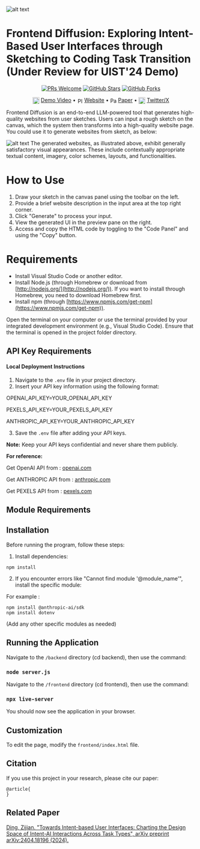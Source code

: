 ![alt text](./Images/Interface.png)
# Frontend Diffusion: Exploring Intent-Based User Interfaces through Sketching to Coding Task Transition (Under Review for UIST'24 Demo)

<p align="center">
  <a href="https://github.com/Carolzhangzz/frontendiffusion/pulls"><img src="https://img.shields.io/badge/PRs-welcome-brightgreen.svg" alt="PRs Welcome"></a>
  <a href="https://github.com/Carolzhangzz/FD/stargazers"><img src="https://img.shields.io/github/stars/Carolzhangzz/frontendiffusion" alt="GitHub Stars"></a>
  <a href="https://github.com/Carolzhangzz/FD/fork"><img src="https://img.shields.io/github/forks/Carolzhangzz/frontendiffusion" alt="GitHub Forks"></a>
</p>


<p align="center">
   <img src="https://img.icons8.com/?size=100&id=114331&format=png&color=000000" alt="Video" width="18" height="18" style="vertical-align: middle;"/> <a href="">Demo Video</a> •  
    <img src="https://img.icons8.com/color/48/000000/internet.png" alt="Platform" width="15" height="15" style="vertical-align: middle;"/> <a href="">Website</a> • 
    <img src="https://img.icons8.com/?size=100&id=qGwgMt9xZDy5&format=png&color=000000" alt="Paper" width="17" height="17" style="vertical-align: middle;"/> <a href="">Paper</a> •  
    <img src="https://img.icons8.com/?size=100&id=13963&format=png&color=000000" alt="Twitter" width="18" height="18" style="vertical-align: middle;"/> <a href="https://twitter.com/Carol_Zhang1027">Twitter/X</a> 
</p>

Frontend Diffusion is an end-to-end LLM-powered tool that generates high-quality websites from user sketches. Users can input a rough sketch on the canvas, which the system then transforms into a high-quality website page. You could use it to generate websites from sketch, as below:

![alt text](./Images/Examples2.png)
The generated websites, as illustrated above, exhibit generally satisfactory visual appearances. These include contextually appropriate textual content, imagery, color schemes, layouts, and functionalities.

# How to Use 

1. Draw your sketch in the canvas panel using the toolbar on the left.
2. Provide a brief website description in the input area at the top right corner.
3. Click "Generate" to process your input.
4. View the generated UI in the preview pane on the right.
5. Access and copy the HTML code by toggling to the "Code Panel" and using the "Copy" button.

# Requirements

- Install Visual Studio Code or another editor.
- Install Node.js (through Homebrew or download from [http://nodejs.org/](http://nodejs.org/)). If you want to install through Homebrew, you need to download Homebrew first.
- Install npm (through [https://www.npmjs.com/get-npm](https://www.npmjs.com/get-npm)).

Open the terminal on your computer or use the terminal provided by your integrated development environment (e.g., Visual Studio Code). 
Ensure that the terminal is opened in the project folder directory.

## API Key Requirements

#### Local Deployment Instructions

1. Navigate to the `.env` file in your project directory. 
2. Insert your API key information using the following format:

OPENAI_API_KEY=YOUR_OPENAI_API_KEY

PEXELS_API_KEY=YOUR_PEXELS_API_KEY

ANTHROPIC_API_KEY=YOUR_ANTHROPIC_API_KEY

3. Save the `.env` file after adding your API keys.

**Note:** Keep your API keys confidential and never share them publicly.

**For reference:**

Get OpenAI API from : [openai.com](https://platform.openai.com/api-keys)

Get ANTHROPIC API from : [anthropic.com](https://console.anthropic.com/settings/keys)

Get PEXELS API from : [pexels.com](https://help.pexels.com/hc/en-us/articles/900004904026-How-do-I-get-an-API-key)

## Module Requirements

## Installation

Before running the program, follow these steps: 

1. Install dependencies:

 `npm install` 

2. If you encounter errors like "Cannot find module '@module_name'", install the specific module:

For example :  

```
npm install @anthropic-ai/sdk
npm install dotenv
```

(Add any other specific modules as needed)

## Running the Application

Navigate to the `/backend` directory (cd backend), then use the command: 

### `node server.js`

Navigate to the `/frontend` directory (cd frontend), then use the command: 

### `npx live-server`

You should now see the application in your browser.

## Customization 

To edit the page, modify the `frontend/index.html` file.

## Citation

If you use this project in your research, please cite our paper:

```
@article{
}
```

## Related Paper

[Ding, Zijian. "Towards Intent-based User Interfaces: Charting the Design Space of Intent-AI Interactions Across Task Types", arXiv preprint arXiv:2404.18196 (2024).](https://arxiv.org/pdf/2404.18196)

